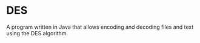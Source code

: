 # DES
A program written in Java that allows encoding and decoding files and text using the DES algorithm.

